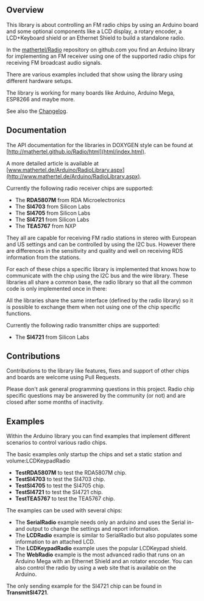 ## Overview

This library is about controlling an FM radio chips by using an Arduino board and some optional components like a LCD display, a rotary encoder, a LCD+Keyboard shield or an Ethernet Shield to build a standalone radio.

In the [mathertel/Radio](https://github.com/mathertel/Radio) repository on github.com you find an Arduino library for implementing an FM receiver using one of the supported radio chips for receiving FM broadcast audio signals.

There are various examples included that show using the library using different hardware setups.

The library is working for many boards like Arduino, Arduino Mega, ESP8266 and maybe more.

See also the [Changelog](CHANGELOG.md).

## Documentation

The API documentation for the libraries in DOXYGEN style can be found at [http://mathertel.github.io/Radio/html](html/index.html).

A more detailed article is available at [www.mathertel.de/Arduino/RadioLibrary.aspx](http://www.mathertel.de/Arduino/RadioLibrary.aspx).

Currently the following radio receiver chips are supported:

* The **RDA5807M** from RDA Microelectronics
* The **SI4703** from Silicon Labs
* The **SI4705** from Silicon Labs
* The **SI4721** from Silicon Labs
* The **TEA5767** from NXP

They all are capable for receiving FM radio stations in stereo with European and US settings and can be controlled by using the I2C bus. However there are differences in the sensitivity and quality and well on receiving RDS information from the stations.

For each of these chips a specific library is implemented that knows how to communicate with the chip using the I2C bus and the wire library. These libraries all share a common base, the radio library so that all the common code is only implemented once in there:

All the libraries share the same interface (defined by the radio library) so it is possible to exchange them when not using one of the chip specific functions.

Currently the following radio transmitter chips are supported:

* The **SI4721** from Silicon Labs


## Contributions

Contributions to the library like features, fixes and support of other chips and boards are welcome using Pull Requests.

Please don't ask general programming questions in this project. Radio chip specific questions may be answered by the community (or not) and are closed after some months of inactivity.

## Examples

Within the Arduino library you can find examples that implement different scenarios to control various radio chips.

The basic examples only startup the chips and set a static station and volume:LCDKeypadRadio
* **TestRDA5807M** to test the RDA5807M chip. 
* **TestSI4703** to test the SI4703 chip.
* **TestSI4705** to test the SI4705 chip.
* **TestSI4721** to test the SI4721 chip.
* **TestTEA5767** to test the TEA5767 chip.

The examples can be used with several chips:

* The **SerialRadio** example needs only an arduino and uses the Serial in- and output to change the settings and report information.
* The **LCDRadio** example is similar to SerialRadio but also populates some information to an attached LCD.
* The **LCDKeypadRadio** example uses the popular LCDKeypad shield.
* The **WebRadio** example is the most advanced radio that runs on an Arduino Mega with an Ethernet Shield and an rotator encoder. You can also control the radio by using a web site that is available on the Arduino.

The only sending example for the SI4721 chip can be found in **TransmitSI4721**.

